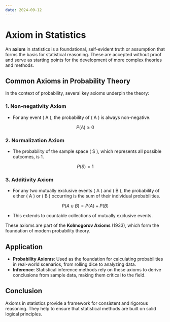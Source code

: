 ```yaml
---
date: 2024-09-12
---
```

# Axiom in Statistics

An **axiom** in statistics is a foundational, self-evident truth or assumption that forms the basis for statistical reasoning. These are accepted without proof and serve as starting points for the development of more complex theories and methods.

## Common Axioms in Probability Theory
In the context of probability, several key axioms underpin the theory:

### 1. **Non-negativity Axiom**
   - For any event \( A \), the probability of \( A \) is always non-negative.
   
$$P(A) \geq 0
$$
### 2. **Normalization Axiom**
   - The probability of the sample space \( S \), which represents all possible outcomes, is 1.
   
  $$ P(S) = 1
$$
### 3. **Additivity Axiom**
   - For any two mutually exclusive events \( A \) and \( B \), the probability of either \( A \) or \( B \) occurring is the sum of their individual probabilities.
   
  $$ P(A \cup B) = P(A) + P(B)
  $$ 
   - This extends to countable collections of mutually exclusive events.

These axioms are part of the **Kolmogorov Axioms** (1933), which form the foundation of modern probability theory.

## Application
- **Probability Axioms**: Used as the foundation for calculating probabilities in real-world scenarios, from rolling dice to analyzing data.
- **Inference**: Statistical inference methods rely on these axioms to derive conclusions from sample data, making them critical to the field.

## Conclusion
Axioms in statistics provide a framework for consistent and rigorous reasoning. They help to ensure that statistical methods are built on solid logical principles.